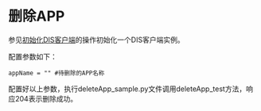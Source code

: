 # 删除APP<a name="dgc_06_0038"></a>

参见[初始化DIS客户端](初始化DIS客户端-2.md#dgc_06_0026)的操作初始化一个DIS客户端实例。

配置参数如下：

```
appName = "" #待删除的APP名称   
```

配置好以上参数，执行deleteApp\_sample.py文件调用deleteApp\_test方法，响应204表示删除成功。

